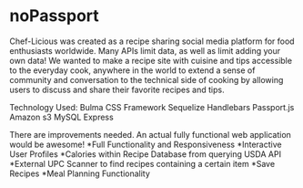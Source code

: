 # noPassport

Chef-Licious was created as a recipe sharing social media platform for food enthusiasts worldwide. Many APIs limit data, as well as limit adding your own data! We wanted to make a recipe site with cuisine and tips accessible to the everyday cook, anywhere in the world to extend a sense of community and conversation to the technical side of cooking by allowing users to discuss and share their favorite recipes and tips. 

Technology Used: 
Bulma CSS Framework
Sequelize
Handlebars
Passport.js
Amazon s3
MySQL
Express

There are improvements needed. An actual fully functional web application would be awesome!
*Full Functionality and Responsiveness
*Interactive User Profiles
*Calories within Recipe Database from querying USDA API
*External UPC Scanner to find recipes containing a certain item
*Save Recipes
*Meal Planning Functionality




 
